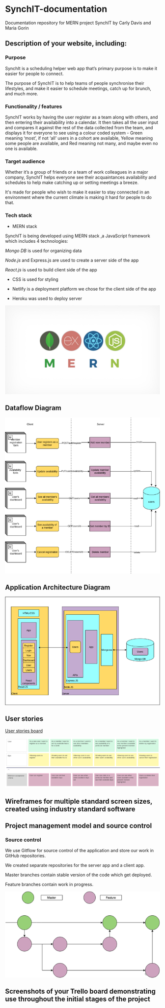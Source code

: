# SynchIT-documentation
Documentation repository for MERN project SynchIT by Carly Davis and Maria Gorin

## Description of your website, including:

### Purpose

SynchIt is a scheduling helper web app that’s primary purpose is to make it easier for people to connect.

The purpose of SynchIT is to help teams of people synchronise their lifestyles, and make it easier to schedule meetings, catch up for brunch, and much more.


### Functionality / features

SynchIT works by having the user register as a team along with others, and then entering their availability into a calendar. It then takes all the user input and compares it against the rest of the data collected from the team, and displays it for everyone to see using a colour coded system - Green meaning ‘most’, if not ‘all’ users in a cohort are available, Yellow meaning some people are available, and Red meaning not many, and maybe even no one is available.


### Target audience

Whether it’s a group of friends or a team of work colleagues in a major company, SynchIT helps everyone see their acquaintances availability and schedules to help make catching up or setting meetings a breeze.

It's made for people who wish to make it easier to stay connected in an environment where the current climate is making it hard for people to do that.

### Tech stack

- MERN stack

SynchIT is being developed using MERN stack ,a JavaScript framework which includes 4 technologies:

_Mongo DB_ is used for organizing data

_Node.js_ and Express.js are used to create a server side of the app

_React.js_ is used to build client side of the app

- CSS is used for styling 

- Netlify is a deployment platform we chose for the client side of the app

- Heroku was used to deploy server

![MERN Stack](images/mern-stack.jpeg "MERN")

## Dataflow Diagram

![SynchIT DFD](images/dataflow-diagram.png)

## Application Architecture Diagram

![Application Architecture Diagram](images/architecture-diagram.png)

## User stories

[User stories board](https://app.cardboardit.com/maps/135109#)

![User stories](images/user-stories.png)

## Wireframes for multiple standard screen sizes, created using industry standard software

## Project management model and source control

### Source control

We use Gitflow for source control of the application and store our work in GitHub repositories.

We created separate repositories for the server app and a client app.

Master branches contain stable version of the code which get deployed.

Feature branches contain work in progress.

![Gitflow diagram](images/git-workflow.png)

## Screenshots of your Trello board demonstrating use throughout the initial stages of the project
